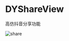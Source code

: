 # DYShareView
高仿抖音分享功能

![share](https://user-images.githubusercontent.com/19968354/132941177-ec680dc7-e400-42c4-a6d5-86a713de1894.gif)

